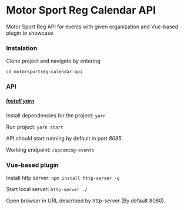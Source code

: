 # Motor Sport Reg Calendar API
Motor Sport Reg API for events with given organization and Vue-based plugin to showcase

### Instalation
Clone project and navigate by entering

`cd motorsportreg-calendar-api`

### API
##### [Install yarn](https://yarnpkg.com/lang/en/)
Install dependencies for the project: `yarn`

Run project: `yarn start`

API should start running by default in port _8085_.

Working endpoint: `/upcoming-events`

### Vue-based plugin
Install http server: `npm install http-server -g`

Start local server: `http-server ./`

Open browser in URL described by http-server (By default 8080).

